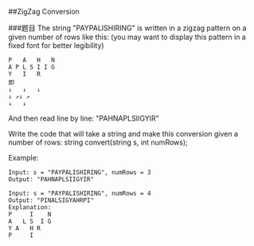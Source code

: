 ##ZigZag Conversion

###题目
The string "PAYPALISHIRING" is written in a zigzag pattern on a given number of rows like this: 
(you may want to display this pattern in a fixed font for better legibility)
```
P   A   H   N
A P L S I I G
Y   I   R
即
↓   ↓   ↓
↓ ↗↓ ↗
↓   ↓
```
And then read line by line: "PAHNAPLSIIGYIR"

Write the code that will take a string and make this conversion given a number of rows: string convert(string s, int numRows);

Example:
```
Input: s = "PAYPALISHIRING", numRows = 3
Output: "PAHNAPLSIIGYIR"

Input: s = "PAYPALISHIRING", numRows = 4
Output: "PINALSIGYAHRPI"
Explanation:
P     I    N
A   L S  I G
Y A   H R
P     I
```
